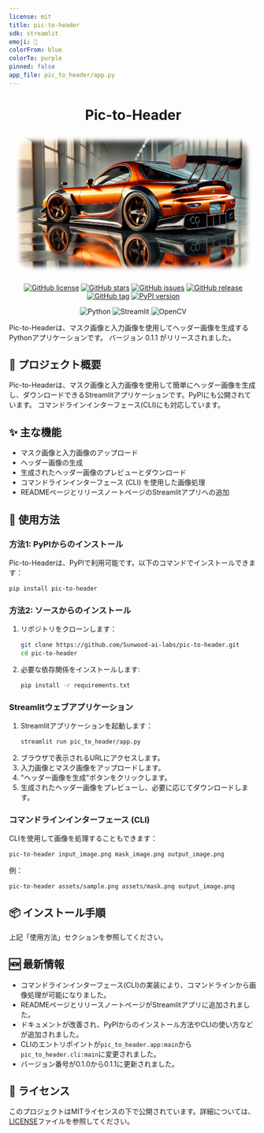 ```yaml
---
license: mit
title: pic-to-header
sdk: streamlit
emoji: 🐨
colorFrom: blue
colorTo: purple
pinned: false
app_file: pic_to_header/app.py
---
```


<div align="center">

# Pic-to-Header

![Pic-to-Header Result](https://raw.githubusercontent.com/Sunwood-ai-labs/pic-to-header/refs/heads/main/assets/result.png)

[![GitHub license](https://img.shields.io/github/license/Sunwood-ai-labs/pic-to-header)](https://github.com/Sunwood-ai-labs/pic-to-header/blob/main/LICENSE)
[![GitHub stars](https://img.shields.io/github/stars/Sunwood-ai-labs/pic-to-header)](https://github.com/Sunwood-ai-labs/pic-to-header/stargazers)
[![GitHub issues](https://img.shields.io/github/issues/Sunwood-ai-labs/pic-to-header)](https://github.com/Sunwood-ai-labs/pic-to-header/issues)
[![GitHub release](https://img.shields.io/github/release/Sunwood-ai-labs/pic-to-header.svg)](https://GitHub.com/Sunwood-ai-labs/pic-to-header/releases/)
[![GitHub tag](https://img.shields.io/github/tag/Sunwood-ai-labs/pic-to-header.svg)](https://GitHub.com/Sunwood-ai-labs/pic-to-header/tags/)
[![PyPI version](https://badge.fury.io/py/pic-to-header.svg)](https://badge.fury.io/py/pic-to-header)

![Python](https://img.shields.io/badge/python-3670A0?style=for-the-badge&logo=python&logoColor=ffdd54)
![Streamlit](https://img.shields.io/badge/Streamlit-FF4B4B?style=for-the-badge&logo=Streamlit&logoColor=white)
![OpenCV](https://img.shields.io/badge/opencv-%23white.svg?style=for-the-badge&logo=opencv&logoColor=white)

</div>

Pic-to-Headerは、マスク画像と入力画像を使用してヘッダー画像を生成するPythonアプリケーションです。 バージョン 0.1.1 がリリースされました。

## 🚀 プロジェクト概要

Pic-to-Headerは、マスク画像と入力画像を使用して簡単にヘッダー画像を生成し、ダウンロードできるStreamlitアプリケーションです。PyPIにも公開されています。  コマンドラインインターフェース(CLI)にも対応しています。

## ✨ 主な機能

- マスク画像と入力画像のアップロード
- ヘッダー画像の生成
- 生成されたヘッダー画像のプレビューとダウンロード
- コマンドラインインターフェース (CLI) を使用した画像処理
- READMEページとリリースノートページのStreamlitアプリへの追加


## 🔧 使用方法

### 方法1: PyPIからのインストール

Pic-to-Headerは、PyPIで利用可能です。以下のコマンドでインストールできます：

```bash
pip install pic-to-header
```

### 方法2: ソースからのインストール

1. リポジトリをクローンします：
   ```bash
   git clone https://github.com/Sunwood-ai-labs/pic-to-header.git
   cd pic-to-header
   ```
2. 必要な依存関係をインストールします:
   ```bash
   pip install -r requirements.txt
   ```

### Streamlitウェブアプリケーション

1. Streamlitアプリケーションを起動します：
   ```bash
   streamlit run pic_to_header/app.py
   ```
2. ブラウザで表示されるURLにアクセスします。
3. 入力画像とマスク画像をアップロードします。
4. "ヘッダー画像を生成"ボタンをクリックします。
5. 生成されたヘッダー画像をプレビューし、必要に応じてダウンロードします。


### コマンドラインインターフェース (CLI)

CLIを使用して画像を処理することもできます：

```bash
pic-to-header input_image.png mask_image.png output_image.png
```

例：

```bash
pic-to-header assets/sample.png assets/mask.png output_image.png
```


## 📦 インストール手順

上記「使用方法」セクションを参照してください。


## 🆕 最新情報

- コマンドラインインターフェース(CLI)の実装により、コマンドラインから画像処理が可能になりました。
- READMEページとリリースノートページがStreamlitアプリに追加されました。
- ドキュメントが改善され、PyPIからのインストール方法やCLIの使い方などが追加されました。
- CLIのエントリポイントが`pic_to_header.app:main`から`pic_to_header.cli:main`に変更されました。
- バージョン番号が0.1.0から0.1.1に更新されました。


## 📄 ライセンス

このプロジェクトはMITライセンスの下で公開されています。詳細については、[LICENSE](LICENSE)ファイルを参照してください。